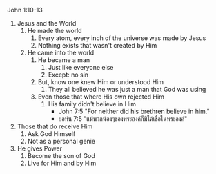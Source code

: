 John 1:10-13

1. Jesus and the World
   1. He made the world
      1. Every atom, every inch of the universe was made by Jesus
      2. Nothing exists that wasn't created by Him
   2. He came into the world
      1. He became a man
         1. Just like everyone else
         2. Except: no sin
      2. But, know one knew Him or understood Him
         1. They all believed he was just a man that God was using
      3. Even those that where His own rejected Him
         1. His family didn't believe in Him
            - John 7:5 "For neither did his brethren believe in him."
            - ยอห์น 7:5 "แม้พวกน้องๆของพระองค์ก็มิได้เชื่อในพระองค์"
1. Those that do receive Him
   1. Ask God Himself
   2. Not as a personal genie 
2. He gives Power
   1. Become the son of God
   2. Live for Him and by Him